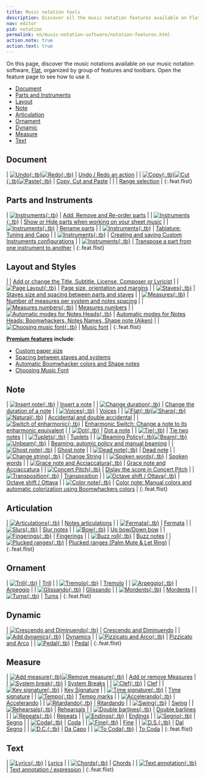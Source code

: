 ```yaml
---
title: Music notation tools
description: Discover all the music notation features available on Flat
nav: editor
pid: notation
permalink: en/music-notation-software/notation-features.html
action.note: true
action.text: true
---
```


On this page, discover the music notations available on our music notation software, [Flat](https://flat.io), organized by group of features and toolbars. Open the feature page to see how to use it.

* [Document](#document)
* [Parts and Instruments](#parts-and-instruments)
* [Layout](#layout-and-styles)
* [Note](#note)
* [Articulation](#articulation)
* [Ornament](#ornament)
* [Dynamic](#dynamic)
* [Measure](#measure)
* [Text](#text)

## Document

| [![Undo](https://prod.flat-cdn.com/img/icons/editorActions/undo.svg){:.tb}![Redo](https://prod.flat-cdn.com/img/icons/editorActions/redo.svg){:.tb}](/help/en/music-notation-software/undo-redo-actions.html) | [Undo / Redo an action](/help/en/music-notation-software/undo-redo-actions.html) |
| [![Copy](https://prod.flat-cdn.com/img/icons/editorActions/copy.svg){:.tb}![Cut](https://prod.flat-cdn.com/img/icons/editorActions/cut.svg){:.tb}![Paste](https://prod.flat-cdn.com/img/icons/editorActions/paste.svg){:.tb}](/help/en/music-notation-software/paste.html) | [Copy, Cut and Paste](/help/en/music-notation-software/paste.html) |
| | [Range selection](/help/en/music-notation-software/range-selection.html) |
{:.feat.flist}

## Parts and Instruments

| [![Instruments](https://prod.flat-cdn.com/img/icons/_instrument/group-keyboards.svg){:.tb}](/help/en/music-notation-software/instruments-add-remove-order.html) | [Add, Remove and Re-order parts](/help/en/music-notation-software/instruments-add-remove-order.html) |
| [![Instruments](https://prod.flat-cdn.com/img/icons/_instrument/group-keyboards.svg){:.tb}](/help/en/music-notation-software/display-hide-parts.html) | [Show or Hide parts when working on your sheet music](/help/en/music-notation-software/display-hide-parts.html) |
| [![Instruments](https://prod.flat-cdn.com/img/icons/_instrument/group-keyboards.svg){:.tb}](/help/en/music-notation-software/instruments-rename.html) | [Rename parts](/help/en/music-notation-software/instruments-rename.html) |
| [![Instruments](https://prod.flat-cdn.com/img/icons/_instrument/group-plucked-strings.svg){:.tb}](/help/en/music-notation-software/tuning.html) | [Tablature: Tuning and Capo](/help/en/music-notation-software/tuning.html) |
| [![Instruments](https://prod.flat-cdn.com/img/icons/_instrument/group-keyboards.svg){:.tb}](/help/en/music-notation-software/custom-instruments.html) | [Creating and saving Custom Instruments configurations](/help/en/music-notation-software/custom-instruments.html) |
| [![Instruments](https://prod.flat-cdn.com/img/icons/_instrument/group-keyboards.svg){:.tb}](/help/en/music-notation-software/transpose.html#transpose-a-complete-part-for-a-different-instrument) | [Transpose a part from one instrument to another](/help/en/music-notation-software/transpose.html#transpose-a-complete-part-for-a-different-instrument) |
{:.feat.flist}

## Layout and Styles

|  | [Add or change the Title, Subtitle, License, Composer or Lyricist](/help/en/music-notation-software/credits.html) |
| [![Page Layout](https://prod.flat-cdn.com/img/icons/scoreEditor/pageLayout.svg){:.tb}](/help/en/music-notation-software/layout-page.html) | [Page size, orientation and margins](/help/en/music-notation-software/layout-page.html) |
| [![Staves](https://prod.flat-cdn.com/img/icons/scoreEditor/staves.svg){:.tb}](/help/en/music-notation-software/layout-staves.html) | [Staves size and spacing between parts and staves](/help/en/music-notation-software/layout-staves.html) |
| [![Measures](https://prod.flat-cdn.com/img/icons/scoreEditor/measures.svg){:.tb}](/help/en/music-notation-software/layout-measures.html) | [Number of measures per system and notes spacing](/help/en/music-notation-software/layout-measures.html) |
| [![Measures numbers](https://prod.flat-cdn.com/img/icons/scoreEditor/measuresNumbers.svg){:.tb}](/help/en/music-notation-software/layout-measures-numbers.html) | [Measures numbers](/help/en/music-notation-software/layout-measures-numbers.html) |
| [![Automatic modes for Notes Heads](https://prod.flat-cdn.com/img/icons/editorActions/noteColor.svg){:.tb}](/help/en/music-notation-software/notes-heads-automatic-modes.html) | [Automatic modes for Notes Heads: Boomwhackers, Notes Names, Shape note (Aiken)](/help/en/music-notation-software/notes-heads-automatic-modes.html) |
| [![Choosing music font](https://prod.flat-cdn.com/img/icons/editorActions/musicFont.svg){:.tb}](/help/en/music-notation-software/music-font-smufl.html) | [Music font](/help/en/music-notation-software/music-font-smufl.html) |
{:.feat.flist}

**[Premium features](https://flat.io/pricing) include**:
* [Custom paper size](/help/en/music-notation-software/layout-page.html)
* [Spacing between staves and systems](/help/en/music-notation-software/layout-staves.html)
* [Automatic Boomwhacker colors and Shape notes](/help/en/music-notation-software/notes-heads-automatic-modes.html)
* [Choosing Music Font](/help/en/music-notation-software/music-font-smufl.html)

## Note

| [![Insert note](https://prod.flat-cdn.com/img/icons/editorActions/quarter.svg){:.tb}](/help/en/music-notation-software/inputting-your-first-notes.html) | [Insert a note](/help/en/music-notation-software/inputting-your-first-notes.html) |
| [![Change duration](https://prod.flat-cdn.com/img/icons/editorActions/eighth.svg){:.tb}](/help/en/music-notation-software/changeduration.html) | [Change the duration of a note](/help/en/music-notation-software/changeduration.html) |
| [![Voices](/help/assets/img/editor/voices.png){:.tb}](/help/en/music-notation-software/addvoice.html) | [Voices](/help/en/music-notation-software/addvoice.html) |
| [![Flat](https://prod.flat-cdn.com/img/icons/editorActions/flat.svg){:.tb}![Sharp](https://prod.flat-cdn.com/img/icons/editorActions/sharp.svg){:.tb}![Natural](https://prod.flat-cdn.com/img/icons/editorActions/natural.svg){:.tb}](/help/en/music-notation-software/accidental.html) | [Accidental and double accidental](/help/en/music-notation-software/accidental.html) |
| [![Switch of enharmonic](https://prod.flat-cdn.com/img/icons/editorActions/switchEnharmonic.svg){:.tb}](/help/en/music-notation-software/enharmonic-switch.html) | [Enharmonic Switch: Change a note to its enharmonic equivalent](/help/en/music-notation-software/enharmonic-switch.html) |
| [![Dot](https://prod.flat-cdn.com/img/icons/editorActions/dotted.svg){:.tb}](/help/en/music-notation-software/dotted.html) | [Dot a note](/help/en/music-notation-software/dotted.html) |
| [![Tie](https://prod.flat-cdn.com/img/icons/editorActions/tie.svg){:.tb}](/help/en/music-notation-software/tienote.html) | [Tie two notes](/help/en/music-notation-software/tienote.html) |
| [![Tuplets](https://prod.flat-cdn.com/img/icons/editorActions/tuplet3.svg){:.tb}](/help/en/music-notation-software/tuplet.html) | [Tuplets](/help/en/music-notation-software/tuplet.html) |
| [![Beaming Policy](https://prod.flat-cdn.com/img/icons/editorActions/beamPolicy.svg){:.tb}![Beam](https://prod.flat-cdn.com/img/icons/editorActions/beam.svg){:.tb}![Unbeam](https://prod.flat-cdn.com/img/icons/editorActions/unbeam.svg){:.tb}](/help/en/music-notation-software/notes-beaming.html) | [Beaming: automic policy and manual beaming](/help/en/music-notation-software/notes-beaming.html) |
| [![Ghost note](https://prod.flat-cdn.com/img/icons/editorActions/ghost.svg){:.tb}](/help/en/music-notation-software/ghost-note.html) | [Ghost note](/help/en/music-notation-software/ghost-note.html) |
| [![Dead note](https://prod.flat-cdn.com/img/icons/editorActions/headX.svg){:.tb}](/help/en/music-notation-software/dead-note.html) | [Dead note](/help/en/music-notation-software/dead-note.html) |
| [![Change string](https://prod.flat-cdn.com/img/icons/editorActions/transpose.svg){:.tb}](/help/en/music-notation-software/changeString.html) | [Change String](/help/en/music-notation-software/changeString.html) |
| [![Spoken words](https://prod.flat-cdn.com/img/icons/editorActions/headX.svg){:.tb}](/help/en/music-notation-software/spoken-words.html) | [Spoken words](/help/en/music-notation-software/spoken-words.html) |
| [![Grace note and Acciaccatura](https://prod.flat-cdn.com/img/icons/editorActions/gracenote.svg){:.tb}](/help/en/music-notation-software/grace-note-acciaccatura.html) | [Grace note and Acciaccatura](/help/en/music-notation-software/grace-note-acciaccatura.html) |
| [![Concert Pitch](https://prod.flat-cdn.com/img/icons/editorActions/concertPitch.svg){:.tb}](/help/en/music-notation-software/concertpitch.html) | [Dislay the score in Concert Pitch](/help/en/music-notation-software/concertpitch.html) |
| [![Transposition](https://prod.flat-cdn.com/img/icons/editorActions/transpose.svg){:.tb}](/help/en/music-notation-software/transpose.html) | [Transposition](/help/en/music-notation-software/transpose.html) |
| [![Octave shift / Ottava](https://prod.flat-cdn.com/img/icons/editorActions/8va.svg){:.tb}](/help/en/music-notation-software/octave-shift.html) | [Octave shift / Ottava](/help/en/music-notation-software/octave-shift.html) |
| [![Color note](https://prod.flat-cdn.com/img/icons/editorActions/noteColor.svg){:.tb}](/help/en/music-notation-software/color-notes.html) | [Color note: Manual colors and automatic colorization using Boomwhackers colors](/help/en/music-notation-software/color-notes.html) |
{:.feat.flist}

## Articulation

| [![Articulations](https://prod.flat-cdn.com/img/icons/editorActions/staccato.svg){:.tb}](/help/en/music-notation-software/articulation.html) | [Notes articulations](/help/en/music-notation-software/articulation.html) |
| [![Fermata](https://prod.flat-cdn.com/img/icons/editorActions/fermata.svg){:.tb}](/help/en/music-notation-software/fermata.html) | [Fermata](/help/en/music-notation-software/fermata.html) |
| [![Slurs](https://prod.flat-cdn.com/img/icons/editorActions/slurs.svg){:.tb}](/help/en/music-notation-software/slur.html) | [Slur notes](/help/en/music-notation-software/slur.html) |
| [![Bow](https://prod.flat-cdn.com/img/icons/editorActions/upbow.svg){:.tb}](/help/en/music-notation-software/bow.html) | [Up bow/Down bow](/help/en/music-notation-software/bow.html) |
| [![Fingerings](https://prod.flat-cdn.com/img/icons/editorActions/fingering.svg){:.tb}](/help/en/music-notation-software/fingerings.html) | [Fingerings](/help/en/music-notation-software/fingerings.html) |
| [![Buzz roll](https://prod.flat-cdn.com/img/icons/editorActions/buzzroll.svg){:.tb}](/help/en/music-notation-software/buzznote.html) | [Buzz notes](/help/en/music-notation-software/buzznote.html) |
| [![Plucked ranges](https://prod.flat-cdn.com/img/icons/editorActions/palmMute.svg){:.tb}](/help/en/music-notation-software/plucked-ranges.html) | [Plucked ranges (Palm Mute & Let Ring)](/help/en/music-notation-software/plucked-ranges.html) |
{:.feat.flist}

## Ornament

| [![Trill](https://prod.flat-cdn.com/img/icons/editorActions/trill.svg){:.tb}](/help/en/music-notation-software/trill.html) | [Trill](/help/en/music-notation-software/trill.html) |
| [![Tremolo](https://prod.flat-cdn.com/img/icons/editorActions/tremolo.svg){:.tb}](/help/en/music-notation-software/tremolo.html) | [Tremolo](/help/en/music-notation-software/tremolo.html) |
| [![Arpeggio](https://prod.flat-cdn.com/img/icons/editorActions/arpeggio.svg){:.tb}](/help/en/music-notation-software/arpeggio.html) | [Arpeggio](/help/en/music-notation-software/arpeggio.html) |
| [![Glissando](https://prod.flat-cdn.com/img/icons/editorActions/glissando.svg){:.tb}](/help/en/music-notation-software/glissando.html) | [Glissando](/help/en/music-notation-software/glissando.html) |
| [![Mordents](https://prod.flat-cdn.com/img/icons/editorActions/mordent.svg){:.tb}](/help/en/music-notation-software/mordents.html) | [Mordents](/help/en/music-notation-software/mordents.html) |
| [![Turns](https://prod.flat-cdn.com/img/icons/editorActions/turn.svg){:.tb}](/help/en/music-notation-software/turns.html) | [Turns](/help/en/music-notation-software/turns.html) |
{:.feat.flist}

## Dynamic

| [![Crescendo and Diminuendo](https://prod.flat-cdn.com/img/icons/editorActions/crescendo.svg){:.tb}](/help/en/music-notation-software/wedges.html) | [Crescendo and Diminuendo](/help/en/music-notation-software/wedges.html) |
| [![Add dynamics](https://prod.flat-cdn.com/img/icons/editorActions/p.svg){:.tb}](/help/en/music-notation-software/dynamics.html) | [Dynamics](/help/en/music-notation-software/dynamics.html) |
| [![Pizzicato and Arco](https://prod.flat-cdn.com/img/icons/editorActions/pizz.svg){:.tb}](/help/en/music-notation-software/pizz.html) | [Pizzicato and Arco](/help/en/music-notation-software/pizz.html) |
| [![Pedal](https://prod.flat-cdn.com/img/icons/editorActions/pedal.svg){:.tb}](/help/en/music-notation-software/pedal.html) | [Pedal](/help/en/music-notation-software/pedal.html) |
{:.feat.flist}

## Measure

| [![Add measure](https://prod.flat-cdn.com/img/icons/editorActions/insertMeasureAfter.svg){:.tb}![Remove measure](https://prod.flat-cdn.com/img/icons/editorActions/removeMeasure.svg){:.tb}](/help/en/music-notation-software/addmeasure.html) | [Add or remove Measures](/help/en/music-notation-software/addmeasure.html) |
| [![System break](https://prod.flat-cdn.com/img/icons/editorActions/systemBreak.svg){:.tb}](/help/en/music-notation-software/system-break.html) | [System Breaks](/help/en/music-notation-software/system-break.html) |
| [![Clef](https://prod.flat-cdn.com/img/icons/editorActions/clef.svg){:.tb}](/help/en/music-notation-software/clef.html) | [Clef](/help/en/music-notation-software/clef.html) |
| [![Key signature](https://prod.flat-cdn.com/img/icons/editorActions/keySignature.svg){:.tb}](/help/en/music-notation-software/keysig.html) | [Key Signature](/help/en/music-notation-software/keysig.html) |
| [![Time signature](https://prod.flat-cdn.com/img/icons/editorActions/timeSignature.svg){:.tb}](/help/en/music-notation-software/timesig.html) | [Time signature](/help/en/music-notation-software/timesig.html) |
| [![Tempo](https://prod.flat-cdn.com/img/icons/editorActions/tempo.svg){:.tb}](/help/en/music-notation-software/addtempo.html) | [Tempo marks](/help/en/music-notation-software/addtempo.html) |
| [![Accelerando](https://prod.flat-cdn.com/img/icons/editorActions/accelerando.svg){:.tb}](/help/en/music-notation-software/tempo-changes.html) | [Accelerando](/help/en/music-notation-software/tempo-changes.html) |
| [![Ritardando](https://prod.flat-cdn.com/img/icons/editorActions/ritardando.svg){:.tb}](/help/en/music-notation-software/tempo-changes.html) | [Ritardando](/help/en/music-notation-software/tempo-changes.html) |
| [![Swing](https://prod.flat-cdn.com/img/icons/editorActions/swing.svg){:.tb}](/help/en/music-notation-software/swing.html) | [Swing](/help/en/music-notation-software/swing.html) |
| [![Rehearsals](https://prod.flat-cdn.com/img/icons/editorActions/rehearsalLetter.svg){:.tb}](/help/en/music-notation-software/rehearsal.html) | [Rehearsals](/help/en/music-notation-software/rehearsal.html) |
| [![Double barlines](https://prod.flat-cdn.com/img/icons/editorActions/barlineDouble.svg){:.tb}](/help/en/music-notation-software/barlines.html) | [Double barlines](/help/en/music-notation-software/barlines.html) |
| [![Repeats](https://prod.flat-cdn.com/img/icons/editorActions/barlineRepearRight.svg){:.tb}](/help/en/music-notation-software/barlines.html) | [Repeats](/help/en/music-notation-software/barlines.html) |
| [![Endings](https://prod.flat-cdn.com/img/icons/editorActions/ending1.svg){:.tb}](/help/en/music-notation-software/endings.html) | [Endings](/help/en/music-notation-software/endings.html) |
| [![Segno](https://prod.flat-cdn.com/img/icons/editorActions/segno.svg){:.tb}](/help/en/music-notation-software/segno.html) | [Segno](/help/en/music-notation-software/segno.html) |
| [![Coda](https://prod.flat-cdn.com/img/icons/editorActions/coda.svg){:.tb}](/help/en/music-notation-software/coda.html) | [Coda](/help/en/music-notation-software/coda.html) |
| [![Fine](https://prod.flat-cdn.com/img/icons/editorActions/fine.svg){:.tb}](/help/en/music-notation-software/fine.html) | [Fine](/help/en/music-notation-software/fine.html) |
| [![D.S.](https://prod.flat-cdn.com/img/icons/editorActions/dalSegno.svg){:.tb}](/help/en/music-notation-software/dalSegno.html) | [Dal Segno](/help/en/music-notation-software/dalSegno.html) |
| [![D.C.](https://prod.flat-cdn.com/img/icons/editorActions/dacapo.svg){:.tb}](/help/en/music-notation-software/daCapo.html) | [Da Capo](/help/en/music-notation-software/daCapo.html) |
| [![To Coda](https://prod.flat-cdn.com/img/icons/editorActions/toCoda.svg){:.tb}](/help/en/music-notation-software/toCoda.html) | [To Coda](/help/en/music-notation-software/toCoda.html) |
{:.feat.flist}

## Text

| [![Lyrics](https://prod.flat-cdn.com/img/icons/editorActions/lyric.svg){:.tb}](/help/en/music-notation-software/lyrics.html) | [Lyrics](/help/en/music-notation-software/lyrics.html) |
| [![Chords](https://prod.flat-cdn.com/img/icons/editorActions/chord.svg){:.tb}](/help/en/music-notation-software/chords.html) | [Chords](/help/en/music-notation-software/chords.html) |
| [![Text annotation](https://prod.flat-cdn.com/img/icons/editorActions/annotation.svg){:.tb}](/help/en/music-notation-software/annotation.html) | [Text annotation / expression](/help/en/music-notation-software/annotation.html) |
{:.feat.flist}
